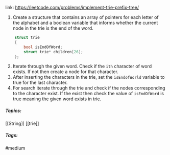 link: https://leetcode.com/problems/implement-trie-prefix-tree/

1. Create a structure that contains an array of pointers for each letter of the alphabet and a boolean variable that informs whether the current node in the trie is the end of the word. 
```cpp
	struct trie
	{
		bool isEndOfWord;
		struct trie* children[26];
	};
```
2. Iterate through the given word. Check if the `ith` character of word exists. If not then create a node for that character.
3. After inserting the characters in the trie, set the `isEndofWorld` variable to true for the last character. 
4. For search iterate through the trie and check if the nodes corresponding to the character exist. If the exist then check the value of `isEndOfWord` is true meaning the given word exists in trie.

##### Topics:
[[String]] [[trie]]

##### Tags:
#medium 
